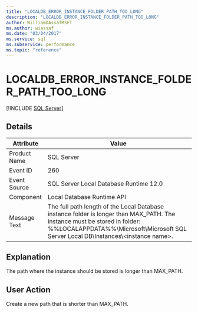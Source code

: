 ```yaml
---
title: "LOCALDB_ERROR_INSTANCE_FOLDER_PATH_TOO_LONG"
description: "LOCALDB_ERROR_INSTANCE_FOLDER_PATH_TOO_LONG"
author: WilliamDAssafMSFT
ms.author: wiassaf
ms.date: "03/04/2017"
ms.service: sql
ms.subservice: performance
ms.topic: "reference"
---
```

# LOCALDB_ERROR_INSTANCE_FOLDER_PATH_TOO_LONG
 [!INCLUDE [SQL Server](../../includes/applies-to-version/sqlserver.md)]
    
## Details  
  
| Attribute | Value |
| --------- | ----- | 
|Product Name|SQL Server|  
|Event ID|260|  
|Event Source|SQL Server Local Database Runtime 12.0|  
|Component|Local Database Runtime API|  
|Message Text|The full path length of the Local Database instance folder is longer than MAX_PATH. The instance must be stored in folder: %%LOCALAPPDATA%%\Microsoft\Microsoft SQL Server Local DB\Instances\\<instance name\>.|  
  
## Explanation  
 The path where the instance should be stored is longer than MAX_PATH.  
  
## User Action  
 Create a new path that is shorter than MAX_PATH.  
  
  
